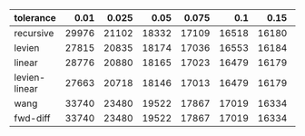 | tolerance  |  0.01 |  0.025 |  0.05 |  0.075 |  0.1 |  0.15 |  0.2 |  0.25 |  0.5 |  1 |
|-----------| -----:| -----:| -----:| -----:| -----:| -----:| -----:| -----:| -----:| -----:|
| recursive    | 29976 | 21102 | 18332 | 17109 | 16518 | 16180 | 16056 | 15934 | 15719 | 15705 |
| levien       | 27815 | 20835 | 18174 | 17036 | 16553 | 16184 | 16070 | 15955 | 15724 | 15705 |
| linear       | 28776 | 20880 | 18165 | 17023 | 16479 | 16179 | 16056 | 15934 | 15719 | 15705 |
| levien-linear| 27663 | 20718 | 18146 | 17013 | 16479 | 16179 | 16056 | 15934 | 15719 | 15705 |
| wang         | 33740 | 23480 | 19522 | 17867 | 17019 | 16334 | 16142 | 16018 | 15737 | 15705 |
| fwd-diff     | 33740 | 23480 | 19522 | 17867 | 17019 | 16334 | 16142 | 16018 | 15737 | 15705 |

